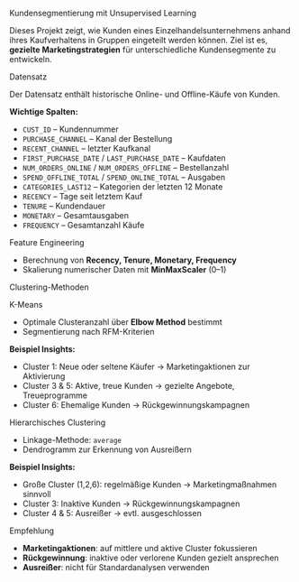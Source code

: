Kundensegmentierung mit Unsupervised Learning

Dieses Projekt zeigt, wie Kunden eines Einzelhandelsunternehmens anhand ihres Kaufverhaltens in Gruppen eingeteilt werden können. Ziel ist es, **gezielte Marketingstrategien** für unterschiedliche Kundensegmente zu entwickeln.

Datensatz

Der Datensatz enthält historische Online- und Offline-Käufe von Kunden.

**Wichtige Spalten:**
* `CUST_ID` – Kundennummer
* `PURCHASE_CHANNEL` – Kanal der Bestellung
* `RECENT_CHANNEL` – letzter Kaufkanal
* `FIRST_PURCHASE_DATE` / `LAST_PURCHASE_DATE` – Kaufdaten
* `NUM_ORDERS_ONLINE` / `NUM_ORDERS_OFFLINE` – Bestellanzahl
* `SPEND_OFFLINE_TOTAL` / `SPEND_ONLINE_TOTAL` – Ausgaben
* `CATEGORIES_LAST12` – Kategorien der letzten 12 Monate
* `RECENCY` – Tage seit letztem Kauf
* `TENURE` – Kundendauer
* `MONETARY` – Gesamtausgaben
* `FREQUENCY` – Gesamtanzahl Käufe

Feature Engineering

* Berechnung von **Recency, Tenure, Monetary, Frequency**
* Skalierung numerischer Daten mit **MinMaxScaler** (0–1)

Clustering-Methoden

K-Means

* Optimale Clusteranzahl über **Elbow Method** bestimmt
* Segmentierung nach RFM-Kriterien

**Beispiel Insights:**
* Cluster 1: Neue oder seltene Käufer → Marketingaktionen zur Aktivierung
* Cluster 3 & 5: Aktive, treue Kunden → gezielte Angebote, Treueprogramme
* Cluster 6: Ehemalige Kunden → Rückgewinnungskampagnen

Hierarchisches Clustering

* Linkage-Methode: `average`
* Dendrogramm zur Erkennung von Ausreißern

**Beispiel Insights:**
* Große Cluster (1,2,6): regelmäßige Kunden → Marketingmaßnahmen sinnvoll
* Cluster 3: Inaktive Kunden → Rückgewinnungskampagnen
* Cluster 4 & 5: Ausreißer → evtl. ausgeschlossen

Empfehlung

* **Marketingaktionen**: auf mittlere und aktive Cluster fokussieren
* **Rückgewinnung**: inaktive oder verlorene Kunden gezielt ansprechen
* **Ausreißer**: nicht für Standardanalysen verwenden
